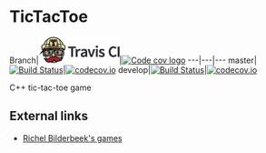 # TicTacToe

Branch|[![Travis CI logo](TravisCI.png)](https://travis-ci.org)|[![Code
cov logo](Codecov.png)](https://www.codecov.io)
---|---|---
master|[![Build Status](https://travis-ci.org/richelbilderbeek/TicTacToe.svg?branch=master)](https://travis-ci.org/richelbilderbeek/TicTacToe)|[![codecov.io](https://codecov.io/github/richelbilderbeek/TicTacToe/coverage.svg?branch=master)](https://codecov.io/github/richelbilderbeek/TicTacToe/branch/master)
develop|[![Build Status](https://travis-ci.org/richelbilderbeek/TicTacToe.svg?branch=develop)](https://travis-ci.org/richelbilderbeek/TicTacToe)|[![codecov.io](https://codecov.io/github/richelbilderbeek/TicTacToe/coverage.svg?branch=develop)](https://codecov.io/github/richelbilderbeek/TicTacToe/branch/develop)

C++ tic-tac-toe game

## External links

 * [Richel Bilderbeek's games](https://github.com/richelbilderbeek/Games)
